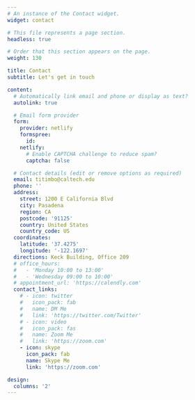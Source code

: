 ```yaml
---
# An instance of the Contact widget.
widget: contact

# This file represents a page section.
headless: true

# Order that this section appears on the page.
weight: 130

title: Contact
subtitle: Let's get in touch

content:
  # Automatically link email and phone or display as text?
  autolink: true

  # Email form provider
  form:
    provider: netlify
    formspree:
      id:
    netlify:
      # Enable CAPTCHA challenge to reduce spam?
      captcha: false

  # Contact details (edit or remove options as required)
  email: titimbo@caltech.edu
  phone: ''
  address:
    street: 1200 E California Blvd
    city: Pasadena
    region: CA
    postcode: '91125'
    country: United States
    country_code: US
  coordinates:
    latitude: '37.4275'
    longitude: '-122.1697'
  directions: Keck Building, Office 209
  # office_hours:
  #   - 'Monday 10:00 to 13:00'
  #   - 'Wednesday 09:00 to 10:00'
  # appointment_url: 'https://calendly.com'
  contact_links:
    # - icon: twitter
    #   icon_pack: fab
    #   name: DM Me
    #   link: 'https://twitter.com/Twitter'
    # - icon: video
    #   icon_pack: fas
    #   name: Zoom Me
    #   link: 'https://zoom.com'
    - icon: skype
      icon_pack: fab
      name: Skype Me
      link: 'https://zoom.com'

design:
  columns: '2'
---
```

